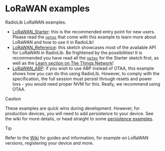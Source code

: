 # LoRaWAN examples
RadioLib LoRaWAN examples.

* [LoRaWAN_Starter](https://github.com/jgromes/RadioLib/tree/master/examples/LoRaWAN/LoRaWAN_Starter): this is the recommended entry point for new users. Please read the [`notes`](https://github.com/jgromes/RadioLib/blob/master/examples/LoRaWAN/LoRaWAN_Starter/notes.md) that come with this example to learn more about LoRaWAN and how to use it in RadioLib!
* [LoRaWAN_Reference](https://github.com/jgromes/RadioLib/tree/master/examples/LoRaWAN/LoRaWAN_Reference): this sketch showcases most of the available API for LoRaWAN in RadioLib. Be frightened by the possibilities! It is recommended you have read all the [`notes`](https://github.com/jgromes/RadioLib/blob/master/examples/LoRaWAN/LoRaWAN_Starter/notes.md) for the Starter sketch first, as well as the [Learn section on The Things Network](https://www.thethingsnetwork.org/docs/lorawan/)!
* [LoRaWAN_ABP](https://github.com/jgromes/RadioLib/tree/master/examples/LoRaWAN/LoRaWAN_ABP): if you wish to use ABP instead of OTAA, this example shows how you can do this using RadioLib. However, to comply with the specification, the full session must persist through resets and power loss - you would need proper NVM for this. Really, we recommend using OTAA.

> [!CAUTION]
> These examples are quick wins during development. However, for production devices, you will need to add persistence to your device. See the wiki for more details, or head straight to some [persistence examples](https://github.com/radiolib-org/radiolib-persistence).

> [!TIP]
> Refer to the [Wiki](https://github.com/jgromes/RadioLib/wiki/LoRaWAN) for guides and information, for example on LoRaWAN versions, registering your device and more.
